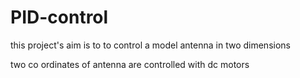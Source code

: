 # PID-control



this project's aim is to to  control  a  model antenna in two dimensions 

two  co ordinates of antenna are controlled  with dc motors 
